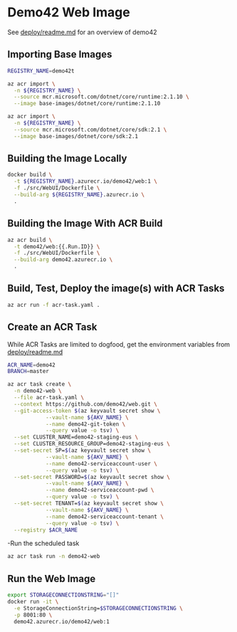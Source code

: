 # Demo42 Web Image

See [deploy/readme.md](../deploy/readme.md) for an overview of demo42

## Importing Base Images

```sh
REGISTRY_NAME=demo42t

az acr import \
  -n ${REGISTRY_NAME} \
  --source mcr.microsoft.com/dotnet/core/runtime:2.1.10 \
  --image base-images/dotnet/core/runtime:2.1.10

az acr import \
  -n ${REGISTRY_NAME} \
  --source mcr.microsoft.com/dotnet/core/sdk:2.1 \
  --image base-images/dotnet/core/sdk:2.1
```

## Building the Image Locally

```sh
docker build \
  -t ${REGISTRY_NAME}.azurecr.io/demo42/web:1 \
  -f ./src/WebUI/Dockerfile \
  --build-arg ${REGISTRY_NAME}.azurecr.io \
  .
```

## Building the Image With ACR Build

```sh
az acr build \
  -t demo42/web:{{.Run.ID}} \
  -f ./src/WebUI/Dockerfile \
  --build-arg demo42.azurecr.io \
  .
```

## Build, Test, Deploy the image(s) with ACR Tasks

```sh
az acr run -f acr-task.yaml .
```

## Create an ACR Task

While ACR Tasks are limited to dogfood, get the environment variables from [deploy/readme.md](../deploy/readme.md#Get-the-credentials-from-KeyVault)

```sh
ACR_NAME=demo42
BRANCH=master

az acr task create \
  -n demo42-web \
  --file acr-task.yaml \
  --context https://github.com/demo42/web.git \
  --git-access-token $(az keyvault secret show \
            --vault-name ${AKV_NAME} \
            --name demo42-git-token \
            --query value -o tsv) \
  --set CLUSTER_NAME=demo42-staging-eus \
  --set CLUSTER_RESOURCE_GROUP=demo42-staging-eus \
  --set-secret SP=$(az keyvault secret show \
            --vault-name ${AKV_NAME} \
            --name demo42-serviceaccount-user \
            --query value -o tsv) \
  --set-secret PASSWORD=$(az keyvault secret show \
            --vault-name ${AKV_NAME} \
            --name demo42-serviceaccount-pwd \
            --query value -o tsv) \
  --set-secret TENANT=$(az keyvault secret show \
            --vault-name ${AKV_NAME} \
            --name demo42-serviceaccount-tenant \
            --query value -o tsv) \
  --registry $ACR_NAME 
```

-Run the scheduled task

  ```sh
  az acr task run -n demo42-web
  ```

## Run the Web Image

```sh
export STORAGECONNECTIONSTRING="[]"
docker run -it \
  -e StorageConnectionString=$STORAGECONNECTIONSTRING \
  -p 8001:80 \
  demo42.azurecr.io/demo42/web:1
```
